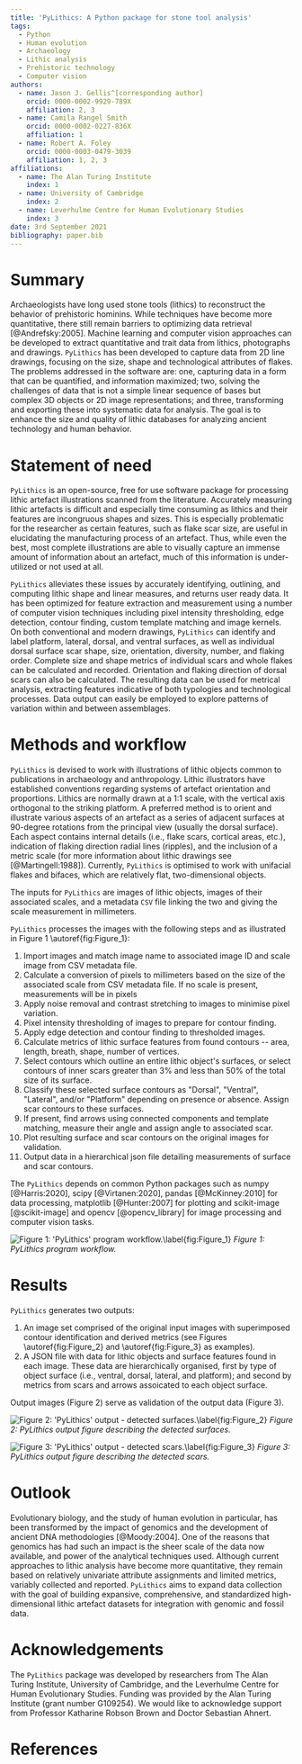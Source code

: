 ```yaml
---
title: 'PyLithics: A Python package for stone tool analysis'
tags:
  - Python
  - Human evolution
  - Archaeology
  - Lithic analysis
  - Prehistoric technology
  - Computer vision 
authors:
  - name: Jason J. Gellis^[corresponding author]
    orcid: 0000-0002-9929-789X
    affiliation: 2, 3
  - name: Camila Rangel Smith
    orcid: 0000-0002-0227-836X
    affiliation: 1
  - name: Robert A. Foley
    orcid: 0000-0003-0479-3039
    affiliation: 1, 2, 3
affiliations:
  - name: The Alan Turing Institute
    index: 1
  - name: University of Cambridge
    index: 2
  - name: Leverhulme Centre for Human Evolutionary Studies
    index: 3
date: 3rd September 2021
bibliography: paper.bib
---
```

# Summary
Archaeologists have long used stone tools (lithics) to reconstruct the behavior of prehistoric hominins. While techniques have become more quantitative, there still remain barriers to optimizing data retrieval [@Andrefsky:2005]. Machine learning and computer vision approaches can be developed to extract quantitative and trait data from lithics, photographs and drawings. `PyLithics` has been developed to capture data from 2D line drawings, focusing on the size, shape and technological attributes of flakes. The problems addressed in the software are: 
one, capturing data in a form that can be quantified, and information maximized; two, solving the challenges of data that is not a simple linear sequence of bases but complex 3D objects or 2D image representations; and three, transforming and exporting these into systematic data for analysis. The goal is to enhance the size and quality of lithic databases for analyzing ancient technology and human behavior.

# Statement of need

`PyLithics` is an open-source, free for use software package for processing lithic artefact illustrations scanned from the literature. Accurately measuring lithic artefacts is difficult and especially time consuming as lithics and their features are incongruous shapes and sizes. This is especially problematic for the researcher as certain features, such as flake scar size, are useful in elucidating the manufacturing process of an artefact. Thus, while even the best, most complete illustrations are able to visually capture an immense amount of information about an artefact, much of this information is under-utilized or not used at all. 

`PyLithics` alleviates these issues by accurately identifying, outlining, and computing lithic shape and linear measures, and returns user ready data. It has been optimized for feature extraction and measurement using a number of computer vision techniques including pixel intensity thresholding, edge detection, contour finding, custom template matching and image kernels. On both conventional and modern drawings, `PyLithics` can identify and label platform, lateral, dorsal, and ventral surfaces, as well as individual dorsal surface scar shape, size, orientation, diversity, number, and flaking order. Complete size and shape metrics of individual scars and whole flakes can be calculated and recorded. Orientation and flaking direction of dorsal scars can also be calculated. The resulting data can be used for metrical analysis, extracting features indicative of both typologies and technological processes. Data output can easily be employed to explore patterns of variation within and between assemblages.

# Methods and workflow

`PyLithics` is devised to work with illustrations of lithic objects common to publications in archaeology and anthropology. Lithic illustrators have established conventions regarding systems of artefact orientation and proportions. Lithics are normally drawn at a 1:1 scale, with the vertical axis orthogonal to the striking platform. A preferred method is to orient and illustrate various aspects of an artefact as a series of adjacent surfaces at 90-degree rotations from the principal view (usually the dorsal surface). Each aspect contains internal details (i.e., flake scars, cortical areas, etc.), indication of flaking direction radial lines (ripples), and the inclusion of a metric scale (for more information about lithic drawings see [@Martingell:1988]). Currently,   `PyLithics` is optimised to work with unifacial flakes and bifaces, which are relatively flat, two-dimensional objects. 

The inputs for `PyLithics` are images of lithic objects, images of their associated scales, and a metadata `CSV` file linking the two and giving the scale measurement in millimeters. 

`PyLithics` processes the images with the following steps and as illustrated in Figure 1 \autoref{fig:Figure_1}:

1. Import images and match image name to associated image ID and scale image from CSV metadata file.
2. Calculate a conversion of pixels to millimeters based on the size of the associated scale from CSV metadata file. If no scale is present, measurements will be in pixels
3. Apply noise removal and contrast stretching to images to minimise pixel variation.
4. Pixel intensity thresholding of images to prepare for contour finding.
5. Apply edge detection and contour finding to thresholded images.
6. Calculate metrics of lithic surface features from found contours -- area, length, breath, shape, number of vertices. 
7. Select contours which outline an entire lithic object's surfaces, or select contours of inner scars greater than 3% and less than 50% of the total size of its surface.
8. Classify these selected surface contours as "Dorsal", "Ventral", "Lateral", and/or "Platform" depending on presence or absence. Assign scar contours to these surfaces. 
9. If present, find arrows using connected components and template matching, measure their angle and assign angle to associated scar.
10. Plot resulting surface and scar contours on the original images for validation.
11. Output data in a hierarchical json file detailing measurements of surface and scar contours. 


The `PyLithics` depends on common Python packages such as numpy
[@Harris:2020], scipy [@Virtanen:2020], pandas [@McKinney:2010] for data processing, matplotlib [@Hunter:2007] for plotting and scikit-image [@scikit-image] and opencv [@opencv_library] for image processing and computer vision tasks.

![Figure 1: 'PyLithics' program workflow.\label{fig:Figure_1}](../figures/pylithics_flowchart.jpg "Figure 1: 'PyLithics' program workflow.")
*Figure 1: PyLithics program workflow.*

# Results

`PyLithics` generates two outputs:

1. An image set comprised of the original input images with superimposed contour identification and derived metrics (see Figures \autoref{fig:Figure_2} and \autoref{fig:Figure_3} as examples).
2. A JSON file with data for lithic objects and surface features found in each image. These data are hierarchically organised, first by type of object surface (i.e., ventral, dorsal, lateral, and platform); and second by metrics from scars and arrows assoicated to each object surface. 

Output images (Figure 2) serve as validation of the output data (Figure 3).

![Figure 2: 'PyLithics' output - detected surfaces.\label{fig:Figure_2}](../figures/rub_al_khali_lithic_surfaces.png "Figure 2: 'PyLithics' output figure describing the detected surfaces.")
*Figure 2: PyLithics output figure describing the detected surfaces.*

![Figure 3: 'PyLithics' output - detected scars.\label{fig:Figure_3}](../figures/rub_al_khali_lithium_scars.png "Figure 3: 'PyLithics' output figure describing the detected scars.")
*Figure 3: PyLithics output figure describing the detected scars.*


# Outlook 

Evolutionary biology, and the study of human evolution in particular, has been transformed by the impact of genomics and the development of ancient DNA methodologies [@Moody:2004]. One of the reasons that genomics has had such an impact is the sheer scale of the data now available, and power of the analytical techniques used. Although current approaches to lithic analysis have become more quantitative, they remain based on relatively univariate attribute assignments and limited metrics, variably collected and reported.   `PyLithics` aims to expand data collection with the goal of building expansive, comprehensive, and standardized high-dimensional lithic artefact datasets for integration with genomic and fossil data. 

# Acknowledgements

The `PyLithics` package was developed by researchers from The Alan Turing Institute, University of Cambridge, and the Leverhulme Centre for Human Evolutionary Studies. Funding was provided by the Alan Turing Institute (grant number G109254). We would like to acknowledge support from Professor Katharine Robson Brown and Doctor Sebastian Ahnert.

# References
